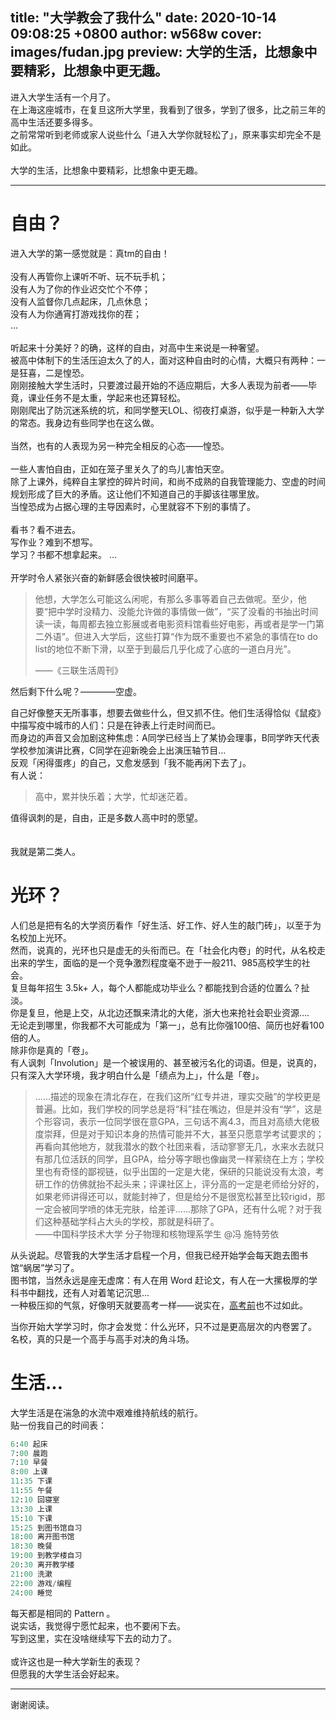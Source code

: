 title: "大学教会了我什么"
date: 2020-10-14 09:08:25 +0800
author: w568w
cover: images/fudan.jpg
preview: 大学的生活，比想象中要精彩，比想象中更无趣。
---
进入大学生活有一个月了。  
在上海这座城市，在复旦这所大学里，我看到了很多，学到了很多，比之前三年的高中生活还要多得多。    
之前常常听到老师或家人说些什么「进入大学你就轻松了」，原来事实却完全不是如此。  
</br>
大学的生活，比想象中要精彩，比想象中更无趣。

---
# 自由？
进入大学的第一感觉就是：真tm的自由！   
</br> 
没有人再管你上课听不听、玩不玩手机；  
没有人为了你的作业迟交忙个不停；  
没有人监督你几点起床，几点休息；  
没有人为你通宵打游戏找你的茬；  
...  
</br> 
听起来十分美好？的确，这样的自由，对高中生来说是一种奢望。  
被高中体制下的生活压迫太久了的人，面对这种自由时的心情，大概只有两种：一是狂喜，二是惶恐。  
刚刚接触大学生活时，只要渡过最开始的不适应期后，大多人表现为前者——毕竟，课业任务不是太重，学起来也还算轻松。  
刚刚爬出了防沉迷系统的坑，和同学整天LOL、彻夜打桌游，似乎是一种新入大学的常态。我身边有些同学也在这么做。  
</br> 
当然，也有的人表现为另一种完全相反的心态——惶恐。  
</br> 
一些人害怕自由，正如在笼子里关久了的鸟儿害怕天空。  
除了上课外，纯粹自主掌控的碎片时间，和尚不成熟的自我管理能力、空虚的时间规划形成了巨大的矛盾。这让他们不知道自己的手脚该往哪里放。  
当惶恐成为占据心理的主导因素时，心里就容不下别的事情了。  
</br> 
看书？看不进去。  
写作业？难到不想写。  
学习？书都不想拿起来。
...  
</br> 
开学时令人紧张兴奋的新鲜感会很快被时间磨平。  

> 他想，大学怎么可能这么闲呢，有那么多事等着自己去做呢。至少，他要“把中学时没精力、没能允许做的事情做一做”，“买了没看的书抽出时间读一读，每周都去独立影展或者电影资料馆看些好电影，再或者是学一门第二外语”。但进入大学后，这些打算“作为既不重要也不紧急的事情在to do list的地位不断下滑，以至于到最后几乎化成了心底的一道白月光”。  
>   
> ——《三联生活周刊》

然后剩下什么呢？————空虚。  
  
自己好像整天无所事事，想要去做些什么，但又抓不住。他们生活得恰似《鼠疫》中描写疫中城市的人们：只是在钟表上行走时间而已。  
而身边的声音又会加剧这种焦虑：A同学已经当上了某协会理事，B同学昨天代表学校参加演讲比赛，C同学在迎新晚会上出演压轴节目...  
反观「闲得蛋疼」的自己，又愈发感到「我不能再闲下去了」。  
有人说：

> 高中，累并快乐着；大学，忙却迷茫着。

值得讽刺的是，自由，正是多数人高中时的愿望。  
  </br> </br> 
我就是第二类人。

# 光环？ 
人们总是把有名的大学资历看作「好生活、好工作、好人生的敲门砖」，以至于为名校加上光环。  
然而，说真的，光环也只是虚无的头衔而已。在「社会化内卷」的时代，从名校走出来的学生，面临的是一个竞争激烈程度毫不逊于一般211、985高校学生的社会。  
复旦每年招生 3.5k+ 人，每个人都能成功毕业么？都能找到合适的位置么？扯淡。  
你是复旦，他是上交，从北边还飘来清北的大佬，浙大也来抢社会职业资源....  
无论走到哪里，你我都不大可能成为「第一」，总有比你强100倍、简历也好看100倍的人。  
除非你是真的「卷」。  
有人讽刺「Involution」是一个被误用的、甚至被污名化的词语。但是，说真的，只有深入大学环境，我才明白什么是「绩点为上」，什么是「卷」。  

> ......描述的现象在清北存在，在我们这所“红专并进，理实交融”的学校更是普遍。比如，我们学校的同学总是将“科”挂在嘴边，但是并没有“学”，这是个形容词，表示一位同学很在意GPA，三句话不离4.3，而且对高绩大佬极度崇拜，但是对于知识本身的热情可能并不大，甚至只愿意学考试要求的；再看向其他地方，就我潜水的数个社团来看，活动寥寥无几，水来水去就只有那几位活跃的同学，且GPA，给分等字眼也像幽灵一样萦绕在上方；学校里也有奇怪的鄙视链，似乎出国的一定是大佬，保研的只能说没有太浪，考研工作的仿佛就抬不起头来；评课社区上，评分高的一定是老师给分好的，如果老师讲得还可以，就能封神了，但是给分不是很宽松甚至比较rigid，那一定会被同学喷的体无完肤，给差评......那除了GPA，还有什么呢？对于我们这种基础学科占大头的学校，那就是科研了。  
> ——中国科学技术大学 分子物理和核物理系学生 @冯 施特劳依

从头说起。尽管我的大学生活才启程一个月，但我已经开始学会每天跑去图书馆“蜗居”学习了。  
图书馆，当然永远是座无虚席：有人在用 Word 赶论文，有人在一大摞极厚的学科书中翻找，还有人对着笔记沉思...  
一种极压抑的气氛，好像明天就要高考一样——说实在，[高考前](/before-ncee.html)也不过如此。  
  
当你开始大学学习时，你才会发觉：什么光环，只不过是更高层次的内卷罢了。  
名校，真的只是一个高手与高手对决的角斗场。

# 生活...
大学生活是在湍急的水流中艰难维持航线的航行。  
贴一份我自己的时间表：

```python
6:40 起床
7:00 晨跑
7:10 早餐
8:00 上课
11:35 下课
11:55 午餐
12:10 回寝室
13:30 上课
15:10 下课
15:25 到图书馆自习
18:00 离开图书馆
18:30 晚餐
19:00 到教学楼自习
20:30 离开教学楼
21:00 洗漱
22:00 游戏/编程
24:00 睡觉
```

每天都是相同的 Pattern 。  
说实话，我觉得宁愿忙起来，也不要闲下去。  
写到这里，实在没啥继续写下去的动力了。  
  </br>
或许这也是一种大学新生的表现？  
但愿我的大学生活会好起来。

---

谢谢阅读。
